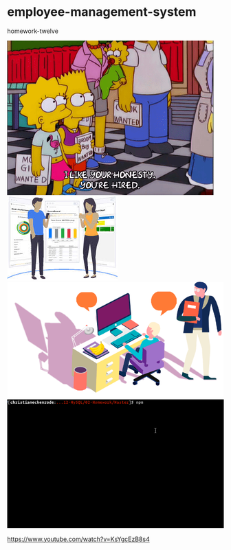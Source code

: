 # employee-management-system
homework-twelve

![act-text](https://github.com/bashkimereqi100/employee-management-system/blob/main/public/Assets/images/employees1.gif)
![act-](https://github.com/bashkimereqi100/employee-management-system/blob/main/public/Assets/images/employees2.jpg)
![](https://github.com/bashkimereqi100/employee-management-system/blob/main/public/Assets/employees3.gif)
![](public/Assets/employee-tracker.gif)



https://www.youtube.com/watch?v=KsYgcEzB8s4
